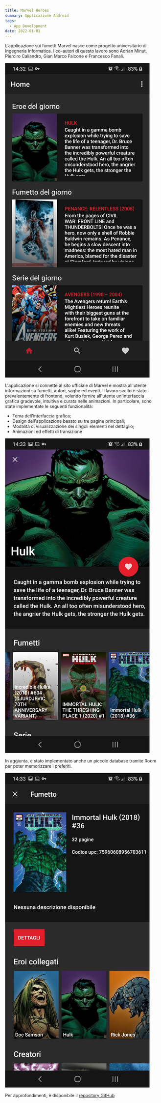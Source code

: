 ```yaml
---
title: Marvel Heroes
summary: Applicazione Android
tags:
  - App Development
date: 2022-01-01
---
```


L’applicazione sui fumetti Marvel nasce come progetto universitario di Ingegneria Informatica. I co-autori di questo lavoro sono Adrian Minut, Pierciro Caliandro, Gian Marco Falcone e Francesco Fanali. 

![Alt text](img/screenshot1.jpg "Pagina iniziale e dettaglio di un eroe")

L'applicazione si connette al sito ufficiale di Marvel e mostra all'utente informazioni su fumetti, autori, saghe ed eventi. Il lavoro svolto è stato prevalentemente di frontend, volendo fornire all'utente un'interfaccia grafica gradevole, intuitiva e curata nelle animazioni.
In particolare, sono state implementate le seguenti funzionalità:

* Tema dell'interfaccia grafica;
* Design dell'applicazione basato su tre pagine principali;
* Modalità di visualizzazione dei singoli elementi nel dettaglio;
* Animazioni ed effetti di transizione

![Alt text](img/screenshot2.jpg "Pagine di dettaglio di un fumetto e di una serie")

In aggiunta, è stato implementato anche un piccolo database tramite Room per poter memorizzare i preferiti. 

![Alt text](img/screenshot3.jpg "Schermate di ricerca e di visualizzazione dei preferiti.")

Per approfondimenti, è disponibile il [repository GitHub](https://github.com/Tiburtina-Valley/MarvelHeroes)